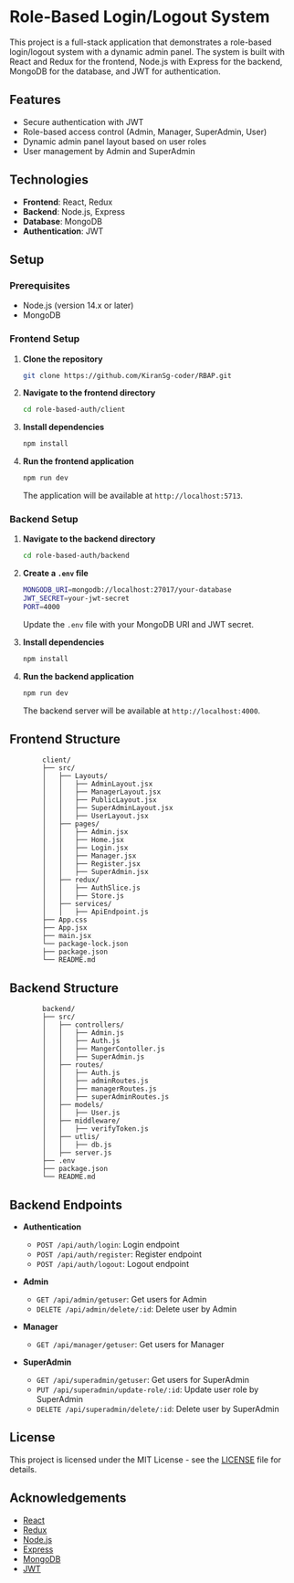 # Role-Based Login/Logout System

This project is a full-stack application that demonstrates a role-based login/logout system with a dynamic admin panel. The system is built with React and Redux for the frontend, Node.js with Express for the backend, MongoDB for the database, and JWT for authentication.

## Features

- Secure authentication with JWT
- Role-based access control (Admin, Manager, SuperAdmin, User)
- Dynamic admin panel layout based on user roles
- User management by Admin and SuperAdmin

## Technologies

- **Frontend**: React, Redux
- **Backend**: Node.js, Express
- **Database**: MongoDB
- **Authentication**: JWT

## Setup

### Prerequisites

- Node.js (version 14.x or later)
- MongoDB

### Frontend Setup

1. **Clone the repository**

    ```bash
    git clone https://github.com/KiranSg-coder/RBAP.git
    ```

2. **Navigate to the frontend directory**

    ```bash
    cd role-based-auth/client
    ```

3. **Install dependencies**

    ```bash
    npm install
    ```

4. **Run the frontend application**

    ```bash
    npm run dev
    ```

    The application will be available at `http://localhost:5713`.

### Backend Setup

1. **Navigate to the backend directory**

    ```bash
    cd role-based-auth/backend
    ```

2. **Create a `.env` file**

    ```bash
    MONGODB_URI=mongodb://localhost:27017/your-database
    JWT_SECRET=your-jwt-secret
    PORT=4000
    ```

    Update the `.env` file with your MongoDB URI and JWT secret.

3. **Install dependencies**

    ```bash
    npm install
    ```

4. **Run the backend application**

    ```bash
    npm run dev
    ```

    The backend server will be available at `http://localhost:4000`.

## Frontend Structure

```
        client/
        ├── src/
        │   ├── Layouts/
        │   │   ├── AdminLayout.jsx
        │   │   ├── ManagerLayout.jsx
        │   │   ├── PublicLayout.jsx
        │   │   ├── SuperAdminLayout.jsx
        │   │   ├── UserLayout.jsx
        │   ├── pages/
        │   │   ├── Admin.jsx
        │   │   ├── Home.jsx
        │   │   ├── Login.jsx
        │   │   ├── Manager.jsx
        │   │   ├── Register.jsx
        │   │   ├── SuperAdmin.jsx
        │   ├── redux/
        │   │   ├── AuthSlice.js
        │   │   ├── Store.js
        │   ├── services/
        │   │   ├── ApiEndpoint.js
        ├── App.css
        ├── App.jsx
        ├── main.jsx
        └── package-lock.json
        ├── package.json
        └── README.md
```

## Backend Structure

```
        backend/
        ├── src/
        │   ├── controllers/
        │   │   ├── Admin.js
        │   │   ├── Auth.js
        │   │   ├── MangerContoller.js
        │   │   ├── SuperAdmin.js
        │   ├── routes/
        │   │   ├── Auth.js
        │   │   ├── adminRoutes.js
        │   │   ├── managerRoutes.js
        │   │   ├── superAdminRoutes.js
        │   ├── models/
        │   │   ├── User.js
        │   ├── middleware/
        │   │   ├── verifyToken.js
        │   ├── utlis/
        │   │   ├── db.js
        │   ├── server.js
        ├── .env
        ├── package.json
        └── README.md
```

## Backend Endpoints

- **Authentication**
  - `POST /api/auth/login`: Login endpoint
  - `POST /api/auth/register`: Register endpoint
  - `POST /api/auth/logout`: Logout endpoint

- **Admin**
  - `GET /api/admin/getuser`: Get users for Admin
  - `DELETE /api/admin/delete/:id`: Delete user by Admin

- **Manager**
  - `GET /api/manager/getuser`: Get users for Manager

- **SuperAdmin**
  - `GET /api/superadmin/getuser`: Get users for SuperAdmin
  - `PUT /api/superadmin/update-role/:id`: Update user role by SuperAdmin
  - `DELETE /api/superadmin/delete/:id`: Delete user by SuperAdmin


## License

This project is licensed under the MIT License - see the [LICENSE](LICENSE) file for details.

## Acknowledgements

- [React](https://reactjs.org/)
- [Redux](https://redux.js.org/)
- [Node.js](https://nodejs.org/)
- [Express](https://expressjs.com/)
- [MongoDB](https://www.mongodb.com/)
- [JWT](https://jwt.io/)

